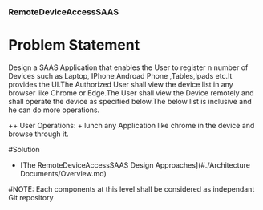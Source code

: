 ### RemoteDeviceAccessSAAS


# Problem Statement
 Design a SAAS Application that enables the User to register n number of Devices such as Laptop, IPhone,Androad Phone ,Tables,Ipads etc.It provides the UI.The Authorized User shall view the device list in any browser like Chrome or Edge.The User shall view the Device remotely and shall operate the device as specified below.The below list is inclusive and he can do more operations.
 
 ++ User Operations:
	+ lunch any Application like chrome in the device and browse through it.


#Solution

* [The RemoteDeviceAccessSAAS Design Approaches](#./Architecture Documents/Overview.md)

#NOTE: Each components at this level shall be considered as independant Git repository